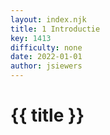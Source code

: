 ```yaml
---
layout: index.njk
title: 1 Introductie
key: 1413
difficulty: none
date: 2022-01-01
author: jsiewers
---
```



# {{ title }}
